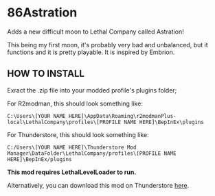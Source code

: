 # 86Astration
Adds a new difficult moon to Lethal Company called Astration!

This being my first moon, it's probably very bad and unbalanced, but it functions and it is pretty playable. It is inspired by Embrion.

  ## HOW TO INSTALL
  Exract the .zip file into your modded profile's plugins folder;

  For R2modman, this should look something like:

    C:\Users\[YOUR NAME HERE]\AppData\Roaming\r2modmanPlus-local\LethalCompany\profiles\[PROFILE NAME HERE]\BepInEx\plugins

  For Thunderstore, this should look something like:

    C:/Users\[YOUR NAME HERE]\Thunderstore Mod Manager\DataFolder\LethalCompany/profiles\[PROFILE NAME HERE]\BepInEx/plugins

**This mod requires LethalLevelLoader to run.**


Alternatively, you can download this mod on Thunderstore [here](https://thunderstore.io/c/lethal-company/p/Kirbzzy/Astration/).
